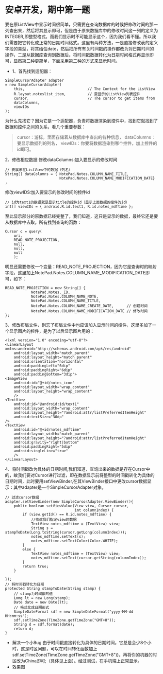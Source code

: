 
# 安卓开发，期中第一题
要在原ListView中显示时间很简单，只需要在查询数据库的时候把修改时间的那一列查出来，然后将其显示即可，但是由于原来数据库中的修改时间这一列的定义为INTEGER,即整型格式，而我们显示时不可能显示这个，因为我们看不懂。所以我们需要把它转化成正常的日期时间格式。这里有两种方法，一是直接修改表的定义字段的类型，将其给位date，然后把所有有关时间戳的操作都改为对日期时间的操作，二是从数据库查询到数据后，将时间戳数据转化为日期时间格式再显示即可，显然第二种更简单，下面采用第二种的方式来显示时间。

* 1、首先找到适配器：
```
SimpleCursorAdapter adapter
= new SimpleCursorAdapter(
    this,                             // The Context for the ListView
    R.layout.noteslist_item,          // 要显示的ListView列表控件
    cursor,                           // The cursor to get items from
    dataColumns,                      
    viewIDs
);
```
为什么先找它？因为它是一个适配器，负责将数据渲染到控件中，找到它就找到了数据和控件之间的关系，看几个重要参数：
> cursor：游标，里面存储着从数据库中查出的各种信息，
> dataColumns：要显示数据列的列名，
> viewIDs：你要将数据渲染到哪个控件，加上控件的id即可。

2、修改相应数据
修改dataColumns:加入要显示的修改时间
```
// 要展示在ListView中的数据（列名）
String[] dataColumns = { NotePad.Notes.COLUMN_NAME_TITLE,
                         NotePad.Notes.COLUMN_NAME_MODIFICATION_DATE} ;
```
修改viewIDS:加入要显示的修改时间的控件id
```
// id为text1的数据就是显示title的控件id（显示上面数据的控件的id）
int[] viewIDs = { android.R.id.text1, R.id.notes_mdftime };
```

至此显示部分的原数据已经完整了，我们知道，这只是显示的数据，最终它还是要从数据库中去取，所有找到查询的函数：
```
Cursor c = query(
    uri,            
    READ_NOTE_PROJECTION,   
    null,                   
    null,                   
    null
    );
```
明显还需要修改一个变量：READ_NOTE_PROJECTION，因为它是查询时的映射字段，这里加上NotePad.Notes.COLUMN_NAME_MODIFICATION_DATE即可，如下：
```
READ_NOTE_PROJECTION = new String[] {
            NotePad.Notes._ID,  
            NotePad.Notes.COLUMN_NAME_NOTE,  
            NotePad.Notes.COLUMN_NAME_TITLE,
            NotePad.Notes.COLUMN_NAME_CREATE_DATE,      // 创建时间
            NotePad.Notes.COLUMN_NAME_MODIFICATION_DATE // 修改时间
};
```
3、修改布局文件，别忘了布局文件中也应该加入显示时间的控件，这里多加了一个显示图片的控件，是为了以后显示图片用的：
```
<?xml version="1.0" encoding="utf-8"?>
<LinearLayout xmlns:android="http://schemas.android.com/apk/res/android"
    android:layout_width="match_parent"
    android:layout_height="match_parent"
    android:orientation="horizontal"
    android:paddingLeft="6dip"
    android:paddingRight="6dip"
    android:paddingBottom="3dip">
<ImageView
    android:id="@+id/notes_icon"
    android:layout_width="wrap_content"
    android:layout_height="wrap_content"
    />
<TextView
    android:id="@android:id/text1"
    android:layout_width="wrap_content"
    android:layout_height="?android:attr/listPreferredItemHeight"
    android:textSize="30dp"
/>
<TextView
    android:id="@+id/notes_mdftime"
    android:layout_width="match_parent"
    android:layout_height="?android:attr/listPreferredItemHeight"
    android:gravity="right|bottom"
    android:paddingRight="5dip"
    android:singleLine="true"
    />
</LinearLayout>
```
4、将时间戳改为具体的日期时间,我们知道，查询出来的数据是存在Cursor中的，故我们要对Cursor进行过滤，即在数据显示前将整型的时间戳转化为具体的日期时间，此时要用setViewBinder,在其ViewBinder接口中更改cursor数据显示：其中adapter是一个SimpleCursorAdapter对象。

```
// 过滤cursor数据
adapter.setViewBinder(new SimpleCursorAdapter.ViewBinder(){
    public boolean setViewValue(View view, Cursor cursor,
                                int columnIndex) {
        if (view.getId() == R.id.notes_mdftime) {
            //修改我们指定view的数据
            TextView notes_mdftime = (TextView) view;
            String s = stampToDate(Long.toString(cursor.getLong(columnIndex)));
            notes_mdftime.setText(s);
            notes_mdftime.setTextColor(Color.WHITE);
        }
        else {
            TextView notes_mdftime = (TextView) view;
            notes_mdftime.setText(cursor.getString(columnIndex));
        }
        return true;
    }

});
// 将时间戳转化为日期
protected String stampToDate(String stamp) {
    // stamp为时间戳的值
    Long lt = new Long(stamp);
    Date date = new Date(lt);
    // 格式化成日期形式
    SimpleDateFormat sdf = new SimpleDateFormat("yyyy-MM-dd HH:mm:ss");
    sdf.setTimeZone(TimeZone.getTimeZone("GMT+8"));
    String d = sdf.format(date);
    return d;
}
```
* 解决一个小Bug
由于时间戳直接转化为具体的日期时间，它总是会少8个小时，这是时区问题，可以在时间转化函数加上sdf.setTimeZone(TimeZone.getTimeZone("GMT+8"))，再将你的机器的时区改为China即可;（具体见上面）。经过测试，在手机端上正常显示。
* 效果图
